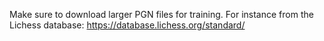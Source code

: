 Make sure to download larger PGN files for training. For instance from the Lichess database:
https://database.lichess.org/standard/
